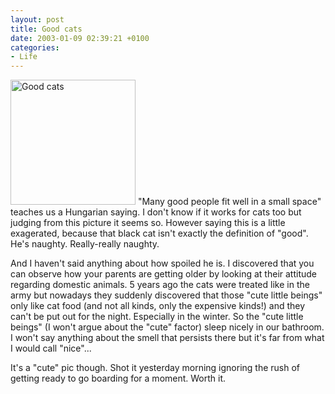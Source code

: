 ```yaml
---
layout: post
title: Good cats
date: 2003-01-09 02:39:21 +0100
categories:
- Life
---
```

<a href="http://www.rusiczki.net/blog/blogpics/kittens_in_a_box.php" onclick="window.open('http://www.rusiczki.net/blog/blogpics/kittens_in_a_box.php','popup','width=700,height=700,scrollbars=no,resizable=no,toolbar=no,directories=no,location=no,menubar=no,status=no,left=0,top=0'); return false"><img src="http://www.rusiczki.net/blog/blogpics/kittens_in_a_box-thumb.jpg" width="200" height="200" border="0" alt="Good cats" class="postimage" /></a> "Many good people fit well in a small space" teaches us a Hungarian saying. I don't know if it works for cats too but judging from this picture it seems so. However saying this is a little exagerated, because that black cat isn't exactly the definition of "good". He's naughty. Really-really naughty.

And I haven't said anything about how spoiled he is. I discovered that you can observe how your parents are getting older by looking at their attitude regarding domestic animals. 5 years ago the cats were treated like in the army but nowadays they suddenly discovered that those "cute little beings" only like cat food (and not all kinds, only the expensive kinds!) and they can't be put out for the night. Especially in the winter. So the "cute little beings" (I won't argue about the "cute" factor) sleep nicely in our bathroom. I won't say anything about the smell that persists there but it's far from what I would call "nice"...

It's a "cute" pic though. Shot it yesterday morning ignoring the rush of getting ready to go boarding for a moment. Worth it.

